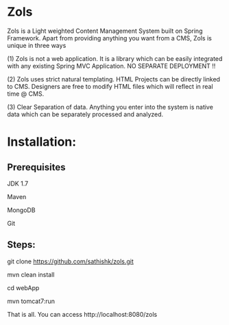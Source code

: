 Zols
====

Zols is a Light weighted Content Management System built on Spring Framework. Apart from providing anything you want from a CMS, Zols is unique in three ways

(1) Zols is not a web application. It is a library which can be easily integrated with any existing Spring MVC Application. NO SEPARATE DEPLOYMENT !!

(2) Zols uses strict natural templating. HTML Projects can be directly linked to CMS. Designers are free to modify HTML files which will reflect in real time @ CMS.

(3) Clear Separation of data. Anything you enter into the system is native data which can be separately processed and analyzed.


Installation:
==========

Prerequisites
-------------
JDK 1.7

Maven

MongoDB

Git

Steps:
---------------
git clone https://github.com/sathishk/zols.git

mvn clean install

cd webApp

mvn tomcat7:run

That is all. You can access http://localhost:8080/zols

